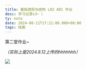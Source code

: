 ```yaml
---
title: 基础透视与结构 L02 A01 作业
desc: 学习记录x3~（
ty: note
date: 2024-08-11T17:21:00.000+08:00
tags: 绘画
---
```


第二堂作业~

*（实际上是2024.8.12上传的hhhhhhh）*

![](https://oss.443eb9.dev/islandsmedia/12/work.png)

